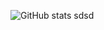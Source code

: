 ![GitHub stats](https://github-readme-stats.vercel.app/api?username=jeffersonbalde&show_icons=true&theme=tokyonight)
sdsd
